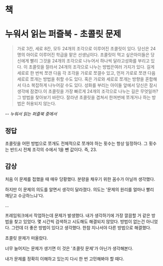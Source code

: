 # 책

# 누워서 읽는 퍼즐북 - 초콜릿 문제

> 가로 3칸, 세로 8칸, 모두 24개의 조각으로 이루어진 초콜릿이 있다. 당신은 24명의 아이로 이루어진 학급을 맡은 선생님이다. 초콜릿이 먹고 싶은아이들은 당신에게 빨리 그것을 24개의 조각으로 나누어서 하나씩 달라고성화를 부리고 있다. 이 초콜릿을 잘라서 24개의 조각으로 나누는 방법은여러 가지가 있다. 길게 세로로 한 번씩 쪼갠 다음 각 조각을 가로로 쪼갤수 있고, 먼저 가로로 쪼갠 다음 세로로 쪼개는 방법을 취할 수도 있다. 혹은 가로와 세로로 쪼개는 방향을 혼합해서 다소 복잡하게 나누어갈 수도 있다. 성화를 부리는 아이들 앞에서 당신은 잠시 생각에 잠겼다.이 초콜릿을 가장 빠르게 24개의 조각으로 나누는 길은 무엇일까? 그 방법을 찾아보기 바란다. 잘라낸 초콜릿을 겹쳐서 한꺼번에 쪼개거나 하는 방법은 허용되지 않는다.

*-- 누워서 읽는 퍼즐북 중에서*

## 정답
초콜릿을 어떤 방법으로 쪼개도 전체적으로 쪼개야 하는 횟수는 항상 일정하다. 그 횟수는 반드시 전체 조각의 수에서 1을 뺀 값이다. 즉, 23.

## 감상

처음 이 문제를 접했을 때 매우 당황했다.
분량을 채우기 위한 꼼수가 아닐까 생각했다.

하지만 이 문제의 의도를 알면서 생각이 달라졌다.
의도는 '문제의 원리를 얼마나 빨리 깨닫고 수긍하느냐'다.

...

프레임워크에서 작업하는데 문제가 발생했다.
내가 생각하기에 가장 깔끔할 거 같은 방법을 찾고 있었다.
몇 시간씩 검색하고 시도해도 해결되지 않았다.
방법이 없는건 아니었다. 그런데 더 좋은 방법이 있다고 생각했다.
한참 지나서야 다른 방법으로 해결했다.

초콜릿 문제가 떠올랐다.

너무 늘어지는 문제가 생기면 이 것은 '초콜릿 문제'가 아닌가 생각해본다.

내가 문제를 정확히 이해하고 있는지 다시 한 번 고민해봐야 할 때다.
